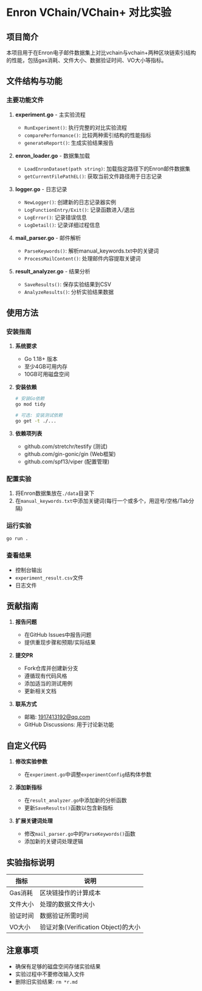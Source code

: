 # Enron VChain/VChain+ 对比实验

## 项目简介

本项目用于在Enron电子邮件数据集上对比vchain与vchain+两种区块链索引结构的性能，包括gas消耗、文件大小、数据验证时间、VO大小等指标。

## 文件结构与功能

### 主要功能文件

1. **experiment.go** - 主实验流程
   - `RunExperiment()`: 执行完整的对比实验流程
   - `comparePerformance()`: 比较两种索引结构的性能指标
   - `generateReport()`: 生成实验结果报告

2. **enron_loader.go** - 数据集加载
   - `LoadEnronDataset(path string)`: 加载指定路径下的Enron邮件数据集
   - `getCurrentFilePathEL()`: 获取当前文件路径用于日志记录

3. **logger.go** - 日志记录
   - `NewLogger()`: 创建新的日志记录器实例
   - `LogFunctionEntry/Exit()`: 记录函数进入/退出
   - `LogError()`: 记录错误信息
   - `LogDetail()`: 记录详细过程信息

4. **mail_parser.go** - 邮件解析
   - `ParseKeywords()`: 解析manual_keywords.txt中的关键词
   - `ProcessMailContent()`: 处理邮件内容提取关键词

5. **result_analyzer.go** - 结果分析
   - `SaveResults()`: 保存实验结果到CSV
   - `AnalyzeResults()`: 分析实验结果数据

## 使用方法

### 安装指南

1. **系统要求**
   - Go 1.18+ 版本
   - 至少4GB可用内存
   - 10GB可用磁盘空间

2. **安装依赖**
   ```bash
   # 安装Go依赖
   go mod tidy
   
   # 可选: 安装测试依赖
   go get -t ./...
   ```

3. **依赖项列表**
   - github.com/stretchr/testify (测试)
   - github.com/gin-gonic/gin (Web框架)
   - github.com/spf13/viper (配置管理)

### 配置实验

1. 将Enron数据集放在`./data`目录下
2. 在`manual_keywords.txt`中添加关键词(每行一个或多个，用逗号/空格/Tab分隔)

### 运行实验
```bash
go run .
```

### 查看结果
- 控制台输出
- `experiment_result.csv`文件
- 日志文件

## 贡献指南

1. **报告问题**
   - 在GitHub Issues中报告问题
   - 提供重现步骤和预期/实际结果

2. **提交PR**
   - Fork仓库并创建新分支
   - 遵循现有代码风格
   - 添加适当的测试用例
   - 更新相关文档

3. **联系方式**
   - 邮箱: 1917413192@qq.com
   - GitHub Discussions: 用于讨论新功能


## 自定义代码

1. **修改实验参数**
   - 在`experiment.go`中调整`experimentConfig`结构体参数

2. **添加新指标**
   - 在`result_analyzer.go`中添加新的分析函数
   - 更新`SaveResults()`函数以包含新指标

3. **扩展关键词处理**
   - 修改`mail_parser.go`中的`ParseKeywords()`函数
   - 添加新的关键词处理逻辑

## 实验指标说明

| 指标 | 说明 |
|------|------|
| Gas消耗 | 区块链操作的计算成本 |
| 文件大小 | 处理的数据文件大小 |
| 验证时间 | 数据验证所需时间 |
| VO大小 | 验证对象(Verification Object)的大小 |

## 注意事项

- 确保有足够的磁盘空间存储实验结果
- 实验过程中不要修改输入文件
- 删除旧实验结果: `rm *r.md`
